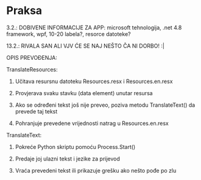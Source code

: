 # Praksa

3.2.: DOBIVENE INFORMACIJE ZA APP: microsoft tehnologija, .net 4.8 framework, wpf, 10-20 labela?, resorce datoteke?

13.2.: RIVALA SAN ALI VJV ĆE SE NAJ NEŠTO ČA NI DORBO! :|

OPIS PREVOĐENJA:

TranslateResources:

1. Učitava resursnu datoteku Resources.resx i Resources.en.resx 

2. Provjerava svaku stavku (data element) unutar resursa

3. Ako se određeni tekst još nije preveo, poziva metodu TranslateText() da prevede taj tekst

4. Pohranjuje prevedene vrijednosti natrag u Resources.en.resx

TranslateText:

1. Pokreće Python skriptu pomoću Process.Start()

2. Predaje joj ulazni tekst i jezike za prijevod

3. Vraća prevedeni tekst ili prikazuje grešku ako nešto pođe po zlu
